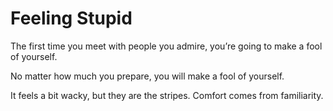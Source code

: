 # Feeling Stupid


The first time you meet with people you admire, you’re going to make a fool of
yourself.

No matter how much you prepare, you will make a fool of yourself.

It feels a bit wacky, but they are the stripes. Comfort comes from
familiarity.

